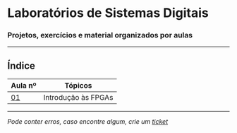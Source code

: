 # Laboratórios de Sistemas Digitais
### Projetos, exercícios e material organizados por aulas

---
## Índice
| Aula nº                                                                             | Tópicos             |
|-------------------------------------------------------------------------------------|---------------------|
| [01](https://github.com/TiagoRG/uaveiro-leci/tree/master/1ano/2semestre/lsd/aula01) | Introdução às FPGAs |
---
*Pode conter erros, caso encontre algum, crie um* [*ticket*](https://github.com/TiagoRG/uaveiro-leci/issues/new)
